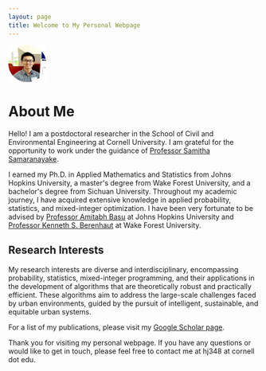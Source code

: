 ```yaml
---
layout: page
title: Welcome to My Personal Webpage
---
```


<img src="/circle-icon-modified.png" alt="Profile Picture" style="width: 15%;">


# About Me

Hello! I am a postdoctoral researcher in the School of Civil and Environmental Engineering at Cornell University. I am grateful for the opportunity to work under the guidance of [Professor Samitha Samaranayake](https://cee.cornell.edu/samitha/).

I earned my Ph.D. in Applied Mathematics and Statistics from Johns Hopkins University, a master's degree from Wake Forest University, and a bachelor's degree from Sichuan University. Throughout my academic journey, I have acquired extensive knowledge in applied probability, statistics, and mixed-integer optimization. I have been very fortunate to be advised by [Professor Amitabh Basu](https://www.ams.jhu.edu/~abasu9/) at Johns Hopkins University and [Professor Kenneth S. Berenhaut](https://berenhaut.sites.wfu.edu/) at Wake Forest University.

## Research Interests

My research interests are diverse and interdisciplinary, encompassing probability, statistics, mixed-integer programming, and their applications in the development of algorithms that are theoretically robust and practically efficient. These algorithms aim to address the large-scale challenges faced by urban environments, guided by the pursuit of intelligent, sustainable, and equitable urban systems.



For a list of my publications, please visit my [Google Scholar page](https://scholar.google.com/citations?hl=en&user=Ms8IYg0AAAAJ).

Thank you for visiting my personal webpage. If you have any questions or would like to get in touch, please feel free to contact me at hj348 at cornell dot edu.
